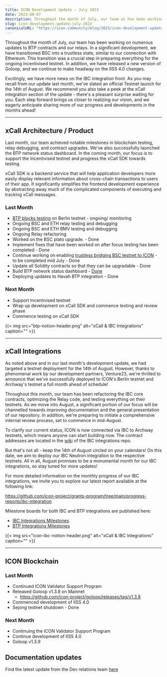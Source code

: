 ```yaml
---
title: ICON Development Update – July 2023
date: 2023-08-07
description: Throughout the month of July, our team at has been working on numerous updates to BTP contracts and our relays. In a significant development, we have transitioned BSC into a trustless state, similar to our connection with Ethereum.
slug: icon-development-update-july-2023
canonicalURL: "https://icon.community/blog/2023/icon-development-update-july-2023/"
---
```


Throughout the month of July, our team has been working on numerous updates to BTP contracts and our relays. In a significant development, we have transitioned BSC into a trustless state, similar to our connection with Ethereum. This transition was a crucial step in preparing everything for the ongoing incentivised testnet. In addition, we have released a new version of Goloop, and we continue to make headway on the IISS 4.0 changes.

Excitingly, we have more news on the IBC integration front. As you may recall from our update last month, we've slated an official Testnet launch for the 14th of August. We recommend you also take a peek at the xCall integration section of the update - there's a pleasant surprise waiting for you. Each step forward brings us closer to realizing our vision, and we eagerly anticipate sharing more of our progress and developments in the months ahead!

---

## xCall Architecture / Product

Last month, our team achieved notable milestones in blockchain testing, relay debugging, and contract upgrades. We've also successfully launched the BTP network status dashboard. In the coming month, our focus is to support the Incentivised testnet and progress the xCall SDK towards testing.

xCall SDK is a backend service that will help application developers more easily display relevant information about cross-chain transactions to users of their app. It significantly simplifies the frontend development experience by abstracting away much of the complicated components of executing and tracking xCall messages.

### Last Month

- [BTP blocks testing](https://www.notion.so/dd55ff14b0dc46e28feecc9bebbb187b?pvs=21) on Berlin testnet - ongoing/ monitoring
- Ongoing BSC and ETH relay testing and debugging
- Ongoing BSC and ETH BMV testing and debugging
- Ongoing Relay refactoring
- Worked on the BSC plato upgrade. - Done
- Implement fixes that have been worked on after focus testing has been completed - Done
- Continue working on enabling [trustless bridging BSC testnet to ICON](https://www.notion.so/5ee229d9017746c5b5ec1d0fc07321c6?pvs=21) - to be completed mid July - Done
- Update all Solidity contracts so that they can be upgradable - Done
- Build BTP network status dashboard - [Done](https://testnet.btp2.24x365.online/)
- Deploying updates to Havah BTP integration - Done

### Next Month

- Support Incentivised testnet
- Wrap up development on xCall SDK and commence testing and review phase
- Commence testing on xCall SDK

{{< img src="btp-notion-header.png" alt="xCall & IBC Integrations" caption="" >}}

------

## xCall Integrations

As noted above and in our last month's development update, we had targeted a testnet deployment for the 14th of August. However, thanks to phenomenal work by our development  partners, Venture23, we're thrilled to announce that we've successfully deployed to ICON's Berlin testnet and Archway's testnet a full month ahead of schedule!

Throughout this month, our team has been refactoring the IBC core contracts, optimizing the Relay code, and testing everything on their testnets. As we move into August, a significant portion of our focus will be channelled towards improving documentation and the general presentation of our repository. In addition, we're preparing to initiate a comprehensive internal review process, set to commence in mid-August.

To clarify our current status, ICON is now connected via IBC to Archway testnets, which means anyone can start building now. The contract addresses are located in the [wiki](https://github.com/icon-project/IBC-Integration/wiki/IBC-Integration-SCORE-Addresses) of the IBC integrations repo.

But that's not all - keep the 14th of August circled on your calendars! On this date, we aim to deploy our IBC Neutron integration to the respective testnets. All in all, August promises to be a monumental month for our IBC integrations, so stay tuned for more updates!

For more detailed information on the monthly progress of our IBC integrations, we invite you to explore our latest report available at the following link:

https://github.com/icon-project/grants-program/tree/main/progress-reports/ibc-integration

Milestone boards for both IBC and BTP integrations are published here:

- [IBC Integrations Milestones](https://www.notion.so/66221606c1464911be07c4ae73813578?pvs=21).
- [BTP Integrations Milestones](https://www.notion.so/78dbe0023a0144ba9c53db9558ac7cf5?pvs=21)

{{< img src="icon-ibc-notion-header.png" alt="xCall & IBC Integrations" caption="" >}}

------

## ICON Blockchain

### Last Month

- Continued ICON Validator Support Program
- Released Goloop v1.3.8 on Mainnet
    - https://github.com/icon-project/goloop/releases/tag/v1.3.8
- Commenced development of  IISS 4.0
- Sejong testnet shutdown - Done

### Next Month

- Continuing the ICON Validator Support Program
- Continue development of IISS 4.0
- Goloop v1.3.9

## **Documentation updates**

Find the latest update from the Dev relations team [here](https://github.com/icon-project/grants-program/blob/main/progress-reports/developer-relations/developer-relations-support-progress-report-jun-2023.md)
